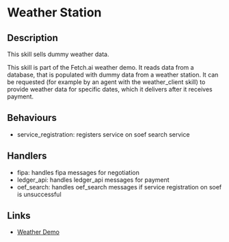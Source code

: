 # Weather Station

## Description

This skill sells dummy weather data.

This skill is part of the Fetch.ai weather demo. It reads data from a database, that is populated with  dummy data from a weather station. It can be requested (for example by an agent with the weather_client skill) to provide weather data for specific dates, which it delivers after it receives payment.

## Behaviours

* service_registration: registers service on soef search service 

## Handlers

* fipa: handles fipa messages for negotiation
* ledger_api: handles ledger_api messages for payment
* oef_search: handles oef_search messages if service registration on soef is unsuccessful

## Links

* <a href="https://docs.fetch.ai/aea/weather-skills/" target="_blank">Weather Demo</a>